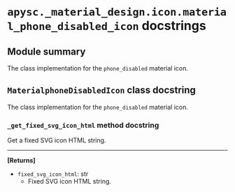 # `apysc._material_design.icon.material_phone_disabled_icon` docstrings

## Module summary

The class implementation for the `phone_disabled` material icon.

## `MaterialphoneDisabledIcon` class docstring

The class implementation for the `phone_disabled` material icon.

### `_get_fixed_svg_icon_html` method docstring

Get a fixed SVG icon HTML string.<hr>

**[Returns]**

- `fixed_svg_icon_html`: str
  - Fixed SVG icon HTML string.